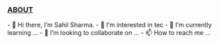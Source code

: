 <h3><u>ABOUT</u></h3>
- 👋 Hi there, I’m Sahil Sharma.
- 👀 I’m interested in tec
- 🌱 I’m currently learning ...
- 💞️ I’m looking to collaborate on ...
- 📫 How to reach me ...

<!---
Shas3c/Shas3c is a ✨ special ✨ repository because its `README.md` (this file) appears on your GitHub profile.
You can click the Preview link to take a look at your changes.
--->
